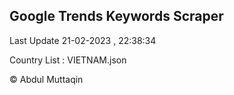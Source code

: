 

## Google Trends Keywords Scraper 
 
Last Update 21-02-2023 , 22:38:34

Country List :
VIETNAM.json



© Abdul Muttaqin 
